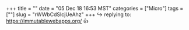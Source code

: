 +++
title = ""
date = "05 Dec 18 16:53 MST"
categories = ["Micro"]
tags = [""]
slug = "rWWbCdSlcjUeAhz"
+++
↪️ replying to: https://immutablewebapps.org/
👍
